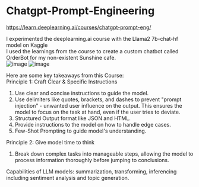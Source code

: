 # Chatgpt-Prompt-Engineering
https://learn.deeplearning.ai/courses/chatgpt-prompt-eng/

I experimented the deeplearning.ai course with the Llama2 7b-chat-hf model on Kaggle <br>
I used the learnings from the course to create a custom chatbot called OrderBot for my non-existent Sunshine cafe. <br>
![image](https://github.com/shradha810/Chatgpt-Prompt-Engineering/assets/60320258/3171f2fd-cfc6-4598-8c05-54925e6ee30d)
![image](https://github.com/shradha810/Chatgpt-Prompt-Engineering/assets/60320258/af394994-b8a4-4b76-82fe-62d7fdbc299b)


Here are some key takeaways from this Course: <br>
Principle 1: Craft Clear & Specific Instructions <br>
1. Use clear and concise instructions to guide the model. <br>
2. Use delimiters like quotes, brackets, and dashes to prevent "prompt injection" - unwanted user influence on the output. This ensures the model to focus on the task at hand, even if the user tries to deviate. <br>
3. Structured Output format like JSON and HTML. <br>
4. Provide instructions to the model on how to handle edge cases. <br>
5. Few-Shot Prompting to guide model's understanding. <br>

Principle 2: Give model time to think <br>
1. Break down complex tasks into manageable steps, allowing the model to process information thoroughly before jumping to conclusions. <br>

Capabilities of LLM models: summarization, transforming, inferencing including sentiment analysis and topic generation.
